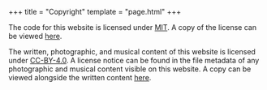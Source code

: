 +++
title = "Copyright"
template = "page.html"
+++

The code for this website is licensed under [MIT](https://choosealicense.com/licenses/mit/). A copy of the license can be viewed [here](https://github.com/naomi-deakin/site/blob/master/LICENSE).  

The written, photographic, and musical content of this website is licensed under [CC-BY-4.0](https://choosealicense.com/licenses/cc-by-4.0/). A license notice can be found in the file metadata of any photographic and musical content visible on this website.  A copy can be viewed alongside the written content [here](https://github.com/naomi-deakin/site/blob/master/content/LICENSE).

